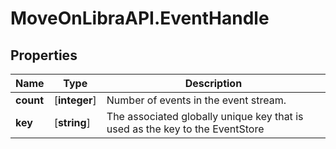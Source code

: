 # MoveOnLibraAPI.EventHandle

## Properties

Name | Type | Description
------------ | ------------- | -------------
**count** | [**integer**] | Number of events in the event stream.
**key** | [**string**] | The associated globally unique key that is used as the key to the EventStore
